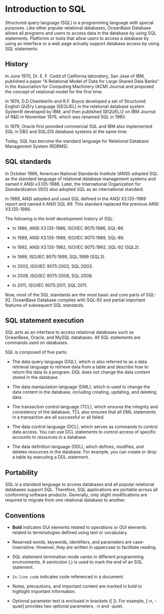 # Introduction to SQL

Structured query language (SQL) is a programming language with special purposes. Like other popular relational databases, OceanBase Database allows all programs and users to access data in the database by using SQL statements. Platforms or tools that allow users to access a database by using an interface or a web page actually support database access by using SQL statements.

## History

In June 1970, Dr. E. F. Codd of California laboratory, San Jose of IBM, published a paper "A Relational Model of Data for Large Shared Data Banks" in the Association for Computing Machinery (ACM) Journal and proposed the concept of relational model for the first time.

In 1974, D.D.Chamberlin and R.F. Boyce developed a set of Structured English QUEry Language (SEQUEL) in the relational database system SystemR developed by IBM, and then published SEQUEL/2 on IBM Journal of R&D in November 1976, which was renamed SQL in 1980.

In 1979, Oracle first provided commercial SQL and IBM also implemented SQL in DB2 and SQL/DS database systems at the same time.

Today, SQL has become the standard language for Relational Database Management System (RDBMS).

## SQL standards

In October 1986, American National Standards Institute (ANSI) adopted SQL as the standard language of relational database management systems and named it ANSI x3.135-1986. Later, the International Organization for Standardization (ISO) also adopted SQL as an international standard.

In 1989, ANSI adopted and used SQL defined in the ANSI X3.135-1989 report and named it ANSI SQL 89. This standard replaced the previous ANSI X3.135-1986.

The following is the brief development history of SQL:

* In 1986, ANSI X3.135-1986, ISO/IEC 9075:1986, SQL-86.

* In 1989, ANSI X3.135-1989, ISO/IEC 9075:1989, SQL-89.

* In 1992, ANSI X3.135-1992, ISO/IEC 9075:1992, SQL-92 (SQL2).

* In 1999, ISO/IEC 9075:1999, SQL:1999 (SQL3).

* In 2003, ISO/IEC 9075:2003, SQL:2003.

* In 2008, ISO/IEC 9075:2008, SQL:2008.

* In 2011, ISO/IEC 9075:2011, SQL:2011.

Now, most of the SQL standards are the most basic and core parts of SQL-92. OceanBase Database complies with SQL-92 and partial important features of subsequent SQL standards.

## SQL statement execution

SQL acts as an interface to access relational databases such as OceanBase, Oracle, and MySQL databases. All SQL statements are commands used on databases.

SQL is composed of five parts:

* The data query language (DQL), which is also referred to as a data retrieval language to retrieve data from a table and describe how to return the data to a program. DQL does not change the data content stored in the database.

* The data manipulation language (DML), which is used to change the data content in the database, including creating, updating, and deleting data.

* The transaction control language (TCL), which ensures the integrity and consistency of the database, TCL also ensures that all DML statements in a transaction are all successful or all failed.

* The data control language (DCL), which serves as commands to control data access. You can use DCL statements to control access of specific accounts to resources in a database.

* The data definition language (DDL), which defines, modifies, and deletes resources in the database. For example, you can create or drop a table by executing a DDL statement.

## Portability

SQL is a standard language to access databases and all popular relational databases support SQL. Therefore, SQL applications are portable across all conforming software products. Generally, only slight modifications are required to migrate from one relational database to another.

## Conventions

* **Bold** indicates GUI elements related to operations or GUI elements related to terminologies defined using text or vocabulary.

* Reserved words, keywords, identifiers, and parameters are case-insensitive. However, they are written in uppercase to facilitate reading.

* SQL statement termination mode varies in different programming environments. A semicolon (;) is used to mark the end of an SQL statement.

* `In-line code` indicates code referenced in a document.

* Notes, precautions, and important content are marked in bold to highlight important information.

* Optional parameter text is enclosed in brackets ([ ]). For example, [-n, -quiet] provides two optional parameters, -n and -quiet.

